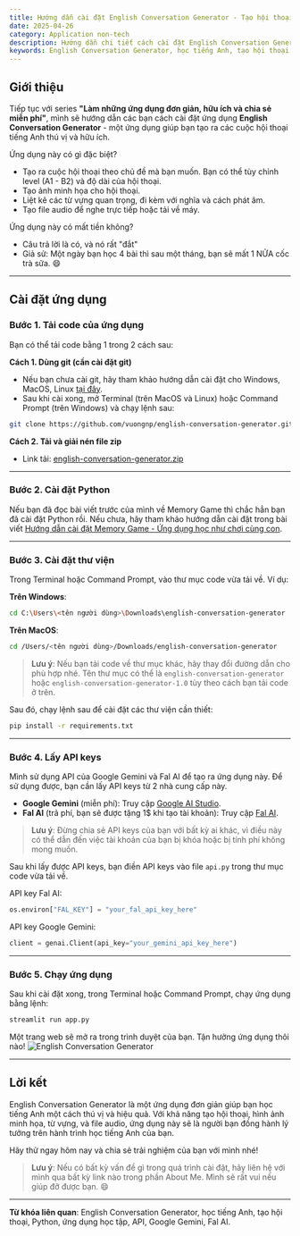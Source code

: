 ```yaml
---
title: Hướng dẫn cài đặt English Conversation Generator - Tạo hội thoại tiếng Anh dễ dàng
date: 2025-04-26
category: Application non-tech
description: Hướng dẫn chi tiết cách cài đặt English Conversation Generator - ứng dụng giúp bạn tạo hội thoại tiếng Anh theo chủ đề. Bao gồm cách tải code, cài đặt Python, và sử dụng API.
keywords: English Conversation Generator, học tiếng Anh, tạo hội thoại, Python, ứng dụng học tập, API, Google Gemini, Fal AI
---
```


## Giới thiệu

Tiếp tục với series **"Làm những ứng dụng đơn giản, hữu ích và chia sẻ miễn phí"**, mình sẽ hướng dẫn các bạn cách cài đặt ứng dụng **English Conversation Generator** - một ứng dụng giúp bạn tạo ra các cuộc hội thoại tiếng Anh thú vị và hữu ích.

Ứng dụng này có gì đặc biệt?
- Tạo ra cuộc hội thoại theo chủ đề mà bạn muốn. Bạn có thể tùy chỉnh level (A1 - B2) và độ dài của hội thoại.
- Tạo ảnh minh họa cho hội thoại.
- Liệt kê các từ vựng quan trọng, đi kèm với nghĩa và cách phát âm.
- Tạo file audio để nghe trực tiếp hoặc tải về máy.

Ứng dụng này có mất tiền không?
- Câu trả lời là có, và nó rất "đắt"
- Giả sử: Một ngày bạn học 4 bài thì sau một tháng, bạn sẽ mất 1 NỬA cốc trà sữa. 😄

---

## Cài đặt ứng dụng

### Bước 1. Tải code của ứng dụng

Bạn có thể tải code bằng 1 trong 2 cách sau:

**Cách 1. Dùng git (cần cài đặt git)**  
- Nếu bạn chưa cài git, hãy tham khảo hướng dẫn cài đặt cho Windows, MacOS, Linux [tại đây](https://git-scm.com/book/en/v2/Getting-Started-Installing-Git).  
- Sau khi cài xong, mở Terminal (trên MacOS và Linux) hoặc Command Prompt (trên Windows) và chạy lệnh sau:
```bash
git clone https://github.com/vuongnp/english-conversation-generator.git
```

**Cách 2. Tải và giải nén file zip**  
- Link tải: [english-conversation-generator.zip](https://github.com/vuongnp/english-conversation-generator/archive/refs/tags/v1.0.zip)

---

### Bước 2. Cài đặt Python

Nếu bạn đã đọc bài viết trước của mình về Memory Game thì chắc hẳn bạn đã cài đặt Python rồi. Nếu chưa, hãy tham khảo hướng dẫn cài đặt trong bài viết [Hướng dẫn cài đặt Memory Game - Ứng dụng học như chơi cùng con](https://vuongnp.github.io/alexv-blog/#blog=Blog3_MemoryGame).

---

### Bước 3. Cài đặt thư viện

Trong Terminal hoặc Command Prompt, vào thư mục code vừa tải về.
Ví dụ:

**Trên Windows**:
```bash
cd C:\Users\<tên người dùng>\Downloads\english-conversation-generator
```

**Trên MacOS**:
```bash
cd /Users/<tên người dùng>/Downloads/english-conversation-generator
```
> **Lưu ý**: Nếu bạn tải code về thư mục khác, hãy thay đổi đường dẫn cho phù hợp nhé. Tên thư mục có thể là `english-conversation-generator` hoặc `english-conversation-generator-1.0` tùy theo cách bạn tải code ở trên.

Sau đó, chạy lệnh sau để cài đặt các thư viện cần thiết:
```bash
pip install -r requirements.txt
```

---

### Bước 4. Lấy API keys 

Mình sử dụng API của Google Gemini và Fal AI để tạo ra ứng dụng này. Để sử dụng được, bạn cần lấy API keys từ 2 nhà cung cấp này.
- **Google Gemini** (miễn phí): Truy cập [Google AI Studio](https://aistudio.google.com/app/apikey).
- **Fal AI** (trả phí, bạn sẽ được tặng 1$ khi tạo tài khoản): Truy cập [Fal AI](https://fal.ai/dashboard/keys).

> **Lưu ý**: Đừng chia sẻ API keys của bạn với bất kỳ ai khác, vì điều này có thể dẫn đến việc tài khoản của bạn bị khóa hoặc bị tính phí không mong muốn.

Sau khi lấy được API keys, bạn điền API keys vào file `api.py` trong thư mục code vừa tải về. 

API key Fal AI:
```python
os.environ["FAL_KEY"] = "your_fal_api_key_here"
```

API key Google Gemini:
```python
client = genai.Client(api_key="your_gemini_api_key_here")
```

---

### Bước 5. Chạy ứng dụng

Sau khi cài đặt xong, trong Terminal hoặc Command Prompt, chạy ứng dụng bằng lệnh:
```bash
streamlit run app.py
```

Một trang web sẽ mở ra trong trình duyệt của bạn. Tận hưởng ứng dụng thôi nào!
![English Conversation Generator](eng_conversation.gif "Ứng dụng English Conversation Generator")

---

## Lời kết

English Conversation Generator là một ứng dụng đơn giản giúp bạn học tiếng Anh một cách thú vị và hiệu quả. Với khả năng tạo hội thoại, hình ảnh minh họa, từ vựng, và file audio, ứng dụng này sẽ là người bạn đồng hành lý tưởng trên hành trình học tiếng Anh của bạn.

Hãy thử ngay hôm nay và chia sẻ trải nghiệm của bạn với mình nhé!

> **Lưu ý**: Nếu có bất kỳ vấn đề gì trong quá trình cài đặt, hãy liên hệ với mình qua bất kỳ link nào trong phần About Me. Mình sẽ rất vui nếu giúp đỡ được bạn. 😄

---

**Từ khóa liên quan**: English Conversation Generator, học tiếng Anh, tạo hội thoại, Python, ứng dụng học tập, API, Google Gemini, Fal AI.